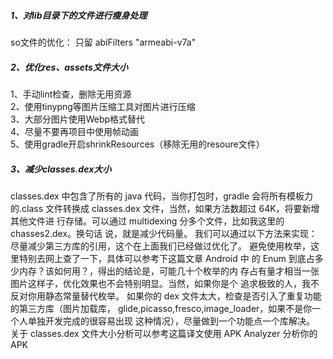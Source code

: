 ##### 1、对lib目录下的文件进行瘦身处理
so文件的优化： 只留 abiFilters "armeabi-v7a"

##### 2、优化res、assets文件大小
1、手动lint检查，删除无用资源       
2、使用tinypng等图片压缩工具对图片进行压缩       
3、大部分图片使用Webp格式替代       
4、尽量不要再项目中使用帧动画         
5、使用gradle开启shrinkResources（移除无用的resoure文件）

##### 3、减少classes.dex大小

classes.dex 中包含了所有的 java 代码，当你打包时，gradle 会将所有模板力的.class 文件转换成 classes.dex 文件，当然，如果方法数超过 64K，将要新增其他文件进 行存储。可以通过 multidexing 分多个文件，比如我这里的 chasses2.dex。换句话 说，就是减少代码量。
我们可以通过以下方法来实现：      
尽量减少第三方库的引用，这个在上面我们已经做过优化了。 避免使用枚举，这里特别去网上查了一下，具体可以参考下这篇文章 Android 中 的 Enum 到底占多少内存？该如何用？，得出的结论是，可能几十个枚举的内 存占有量才相当一张图片这样子，优化效果也不会特别明显。当然，如果你是个 追求极致的人，我不反对你用静态常量替代枚举。 如果你的 dex 文件太大，检查是否引入了重复功能的第三方库（图片加载库， glide,picasso,fresco,image_loader，如果不是你一个人单独开发完成的很容易出现 这种情况），尽量做到一个功能点一个库解决。 关于 classes.dex 文件大小分析可以参考这篇译文使用 APK Analyzer 分析你的 APK
